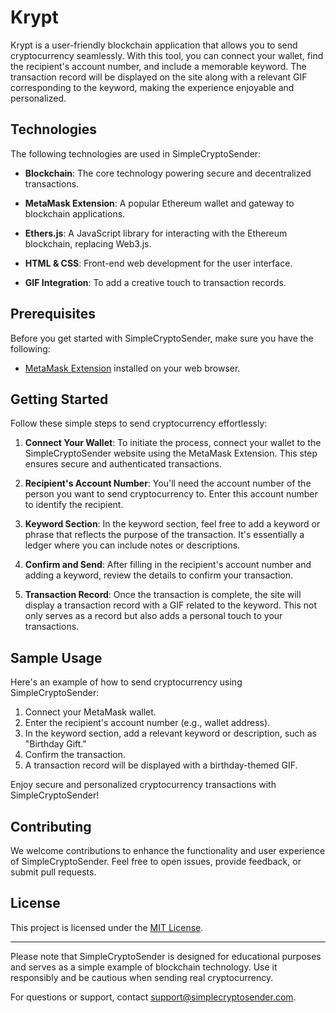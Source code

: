 # Krypt

Krypt is a user-friendly blockchain application that allows you to send cryptocurrency seamlessly. With this tool, you can connect your wallet, find the recipient's account number, and include a memorable keyword. The transaction record will be displayed on the site along with a relevant GIF corresponding to the keyword, making the experience enjoyable and personalized.

## Technologies

The following technologies are used in SimpleCryptoSender:

- **Blockchain**: The core technology powering secure and decentralized transactions.

- **MetaMask Extension**: A popular Ethereum wallet and gateway to blockchain applications.

- **Ethers.js**: A JavaScript library for interacting with the Ethereum blockchain, replacing Web3.js.

- **HTML & CSS**: Front-end web development for the user interface.

- **GIF Integration**: To add a creative touch to transaction records.

## Prerequisites

Before you get started with SimpleCryptoSender, make sure you have the following:

- [MetaMask Extension](https://metamask.io/) installed on your web browser.

## Getting Started

Follow these simple steps to send cryptocurrency effortlessly:

1. **Connect Your Wallet**: To initiate the process, connect your wallet to the SimpleCryptoSender website using the MetaMask Extension. This step ensures secure and authenticated transactions.

2. **Recipient's Account Number**: You'll need the account number of the person you want to send cryptocurrency to. Enter this account number to identify the recipient.

3. **Keyword Section**: In the keyword section, feel free to add a keyword or phrase that reflects the purpose of the transaction. It's essentially a ledger where you can include notes or descriptions.

4. **Confirm and Send**: After filling in the recipient's account number and adding a keyword, review the details to confirm your transaction.

5. **Transaction Record**: Once the transaction is complete, the site will display a transaction record with a GIF related to the keyword. This not only serves as a record but also adds a personal touch to your transactions.

## Sample Usage

Here's an example of how to send cryptocurrency using SimpleCryptoSender:

1. Connect your MetaMask wallet.
2. Enter the recipient's account number (e.g., wallet address).
3. In the keyword section, add a relevant keyword or description, such as "Birthday Gift."
4. Confirm the transaction.
5. A transaction record will be displayed with a birthday-themed GIF.

Enjoy secure and personalized cryptocurrency transactions with SimpleCryptoSender!

## Contributing

We welcome contributions to enhance the functionality and user experience of SimpleCryptoSender. Feel free to open issues, provide feedback, or submit pull requests.

## License

This project is licensed under the [MIT License](LICENSE).

---

Please note that SimpleCryptoSender is designed for educational purposes and serves as a simple example of blockchain technology. Use it responsibly and be cautious when sending real cryptocurrency.

For questions or support, contact [support@simplecryptosender.com](mailto:support@simplecryptosender.com).

